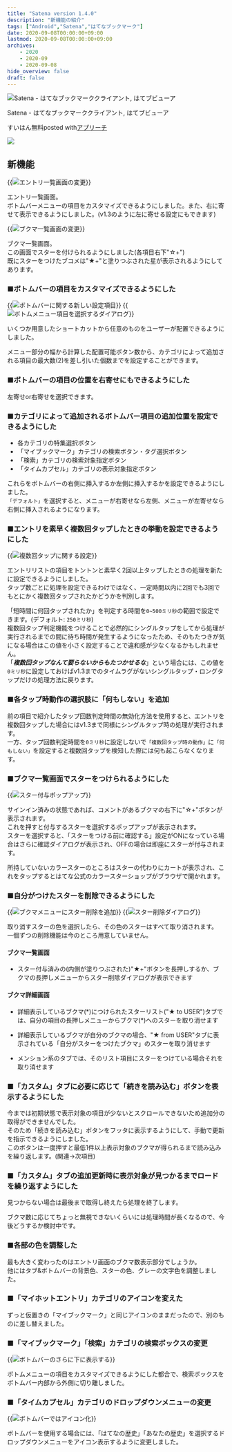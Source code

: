 ```yaml
---
title: "Satena version 1.4.0"
description: "新機能の紹介"
tags: ["Android","Satena","はてなブックマーク"]
date: 2020-09-08T00:00:00+09:00
lastmod: 2020-09-08T00:00:00+09:00
archives:
    - 2020
    - 2020-09
    - 2020-09-08
hide_overview: false
draft: false
---
```


<div class="appreach"><img src="https://lh3.googleusercontent.com/8s4Fzo7AmnoNOT-pbsRoBSYbmBFgfS98l0Qatr1-aHYCRUJlHwab6jB1rijGC1_FYA=s128" alt="Satena - はてなブックマーククライアント, はてブビューア" class="appreach__icon"><div class="appreach__detail" style=""><p class="appreach__name">Satena - はてなブックマーククライアント, はてブビューア</p><p class="appreach__info"><span class="appreach__developper">すいはん</span><span class="appreach__price">無料</span><span class="appreach__posted">posted with<a href="https://mama-hack.com/app-reach/" title="アプリーチ" target="_blank" rel="nofollow">アプリーチ</a></span></p></div><div class="appreach__links" style=""><a href="https://play.google.com/store/apps/details?id=com.suihan74.satena" target="_blank" rel="nofollow" class="appreach__gplink"><img src="https://nabettu.github.io/appreach/img/gplay_ja.png"></a></div></div>

## 新機能

{{<img src="new_entries_activity.png" zoom=".5" title="エントリ一覧画面の変更">}}

エントリ一覧画面。  
ボトムバーメニューの項目をカスタマイズできるようにしました。また、右に寄せて表示できるようにしました。(v1.3のように左に寄せる設定にもできます)

{{<img src="new_bookmarks_activity.png" zoom=".5" title="ブクマ一覧画面の変更">}}

ブクマ一覧画面。  
この画面でスターを付けられるようにしました(各項目右下"☆+")  
既にスターをつけたブコメは"★+"と塗りつぶされた星が表示されるようにしてあります。

### ■ボトムバーの項目をカスタマイズできるようにした

{{<img src="prefs_for_bottom_items.png" zoom=".85" title="ボトムバーに関する新しい設定項目">}}  {{<img src="bottom_items_selection.png" zoom=".5" title="ボトムメニュー項目を選択するダイアログ">}}

いくつか用意したショートカットから任意のものをユーザーが配置できるようにしました。

メニュー部分の幅から計算した配置可能ボタン数から、カテゴリによって追加される項目の最大数(2)を差し引いた個数までを設定することができます。

### ■ボトムバーの項目の位置を右寄せにもできるようにした

左寄せor右寄せを選択できます。

### ■カテゴリによって追加されるボトムバー項目の追加位置を設定できるようにした

- 各カテゴリの特集選択ボタン
- 「マイブックマーク」カテゴリの検索ボタン・タグ選択ボタン
- 「検索」カテゴリの検索対象指定ボタン
- 「タイムカプセル」カテゴリの表示対象指定ボタン

これらをボトムバーの右側に挿入するか左側に挿入するかを設定できるようにしました。  
```「デフォルト」```を選択すると、メニューが右寄せなら左側、メニューが左寄せなら右側に挿入されるようになります。

### ■エントリを素早く複数回タップしたときの挙動を設定できるようにした

{{<img src="prefs_for_multi_tap.png" zoom=".85" title="複数回タップに関する設定">}}

エントリリストの項目をトントンと素早く2回以上タップしたときの処理を新たに設定できるようにしました。  
タップ数ごとに処理を設定できるわけではなく、一定時間以内に2回でも3回でもとにかく複数回タップされたかどうかを判別します。

「短時間に何回タップされたか」を判定する時間を```0~500ミリ秒```の範囲で設定できます。(デフォルト: ```250ミリ秒```)  
複数回タップ判定機能をつけることで必然的にシングルタップをしてから処理が実行されるまでの間に待ち時間が発生するようになったため、そのもたつきが気になる場合はこの値を小さく設定することで違和感が少なくなるかもしれません。  
「***複数回タップなんて要らないからもたつかせるな***」という場合には、この値を```0ミリ秒```に設定しておけばv1.3までのタイムラグがないシングルタップ・ロングタップだけの処理方法に戻ります。

### ■各タップ時動作の選択肢に「何もしない」を追加

前の項目で紹介したタップ回数判定時間の無効化方法を使用すると、エントリを複数回タップした場合にはv1.3まで同様にシングルタップ時の処理が実行されます。  
一方、タップ回数判定時間を```0ミリ秒```に設定しないで```「複数回タップ時の動作」```に```「何もしない」```を設定すると複数回タップを検知した際には何も起こらなくなります。

### ■ブクマ一覧画面でスターをつけられるようにした

{{<img src="post_star_popup.png" zoom=".5" title="スター付与ポップアップ">}}

サインイン済みの状態であれば、コメントがあるブクマの右下に"☆+"ボタンが表示されます。  
これを押すと付与するスターを選択するポップアップが表示されます。  
スターを選択すると、「スターをつける前に確認する」設定がONになっている場合はさらに確認ダイアログが表示され、OFFの場合は即座にスターが付与されます。

所持していないカラースターのところはスターの代わりにカートが表示され、これをタップするとはてな公式のカラースターショップがブラウザで開かれます。

### ■自分がつけたスターを削除できるようにした

{{<img src="bookmark_menu.png" zoom=".85" title="ブクマメニューにスター削除を追加">}} {{<img src="delete_star_dialog.png" zoom=".85" title="スター削除ダイアログ">}}

取り消すスターの色を選択したら、その色のスターはすべて取り消されます。  
一個ずつの削除機能は今のところ用意していません。

#### ブクマ一覧画面

- スター付与済みの(内側が塗りつぶされた)"★+"ボタンを長押しするか、ブクマの長押しメニューからスター削除ダイアログが表示できます

#### ブクマ詳細画面

- 詳細表示しているブクマ(\*)につけられたスターリスト("★ to USER")タブでは、自分の項目の長押しメニューからブクマ(\*)へのスターを取り消せます

- 詳細表示しているブクマが自分のブクマの場合、"★ from USER"タブに表示されている「自分がスターをつけたブクマ」のスターを取り消せます

- メンション系のタブでは、そのリスト項目にスターをつけている場合それを取り消せます

### ■「カスタム」タブに必要に応じて「続きを読み込む」ボタンを表示するようにした

今までは初期状態で表示対象の項目が少ないとスクロールできないため追加分の取得ができませんでした。  
そのため「続きを読み込む」ボタンをフッタに表示するようにして、手動で更新を指示できるようにしました。  
このボタンは一度押すと最低1件以上表示対象のブクマが得られるまで読み込みを繰り返します。(関連→次項目)

### ■「カスタム」タブの追加更新時に表示対象が見つかるまでロードを繰り返すようにした

見つからない場合は最後まで取得し終えたら処理を終了します。

ブクマ数に応じてちょっと無視できないくらいには処理時間が長くなるので、今後どうするか検討中です。

### ■各部の色を調整した

最も大きく変わったのはエントリ画面のブクマ数表示部分でしょうか。  
他にはタブ&ボトムバーの背景色、スターの色、グレーの文字色を調整しました。

### ■「マイホットエントリ」カテゴリのアイコンを変えた

ずっと仮置きの「マイブックマーク」と同じアイコンのままだったので、別のものに差し替えました。

### ■「マイブックマーク」「検索」カテゴリの検索ボックスの変更

{{<img src="bottom_search_view.png" zoom=".5" title="ボトムバーのさらに下に表示する">}}

ボトムメニューの項目をカスタマイズできるようにした都合で、検索ボックスをボトムバー内部から外側に切り離しました。

### ■「タイムカプセル」カテゴリのドロップダウンメニューの変更

{{<img src="memorial_15th_bottom_menu.png" zoom=".85" title="ボトムバーではアイコン化">}}

ボトムバーを使用する場合には、「はてなの歴史」「あなたの歴史」を選択するドロップダウンメニューをアイコン表示するように変更しました。
